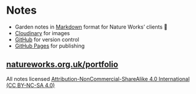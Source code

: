 # Notes

* Garden notes in [Markdown](https://en.wikipedia.org/wiki/Markdown) format for Nature Works’ clients 🌱
* [Cloudinary](https://cloudinary.com) for images
* [GitHub](https://github.com/growdigital/) for version control
* [GitHub Pages](https://docs.github.com/en/pages) for publishing

## [natureworks.org.uk/portfolio](https://www.natureworks.org.uk/portfolio/)

All notes licensed [Attribution-NonCommercial-ShareAlike 4.0 International (CC BY-NC-SA 4.0)](https://creativecommons.org/licenses/by-nc-sa/4.0/)
